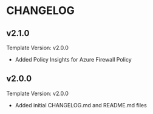 # CHANGELOG

## v2.1.0

Template Version: v2.0.0

- Added Policy Insights for Azure Firewall Policy

## v2.0.0

Template Version: v2.0.0

- Added initial CHANGELOG.md and README.md files
